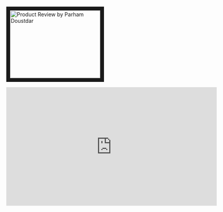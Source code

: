 
<a href="https://youtu.be/291zqhPV85w
" target="_blank"><img src="https://youtu.be/291zqhPV85w" 
alt="Product Review by Parham Doustdar" width="240" height="180" border="10" /></a>


<iframe width="560" height="315" src="https://www.youtube.com/embed/291zqhPV85w" frameborder="0" allow="accelerometer; autoplay; encrypted-media; gyroscope; picture-in-picture" allowfullscreen></iframe>

